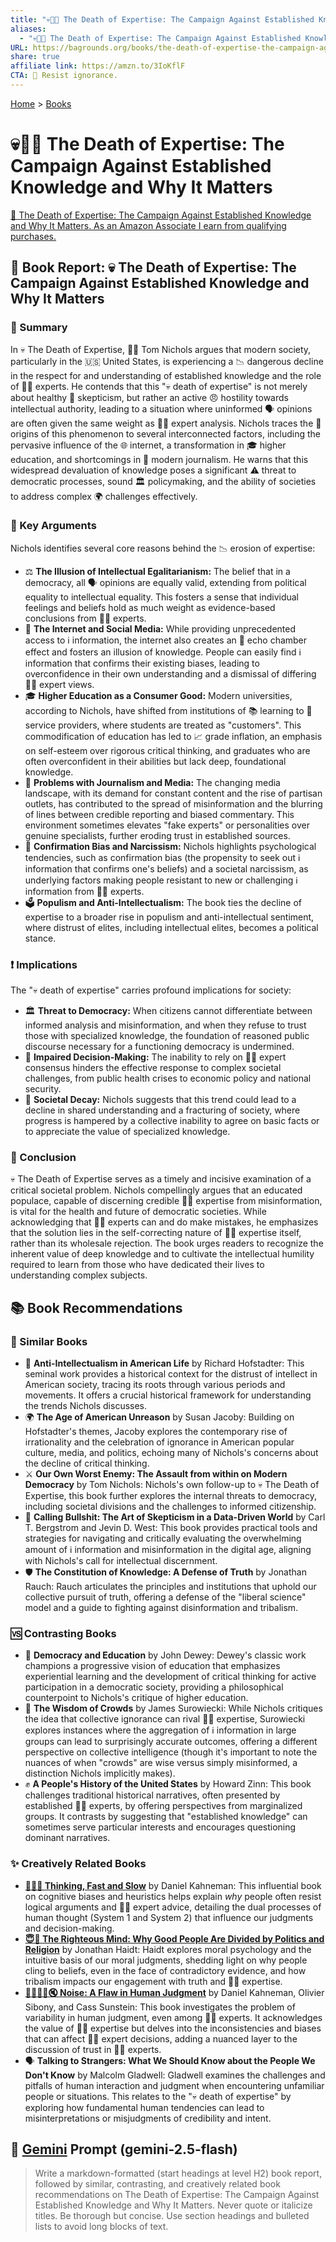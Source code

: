 ```yaml
---
title: "💀👨‍🏫 The Death of Expertise: The Campaign Against Established Knowledge and Why It Matters"
aliases:
  - "💀👨‍🏫 The Death of Expertise: The Campaign Against Established Knowledge and Why It Matters"
URL: https://bagrounds.org/books/the-death-of-expertise-the-campaign-against-established-knowledge-and-why-it-matters
share: true
affiliate link: https://amzn.to/3IoKflF
CTA: 🛑 Resist ignorance.
---
```

[Home](../index.md) > [Books](./index.md)  
# 💀👨‍🏫 The Death of Expertise: The Campaign Against Established Knowledge and Why It Matters  
[🛒 The Death of Expertise: The Campaign Against Established Knowledge and Why It Matters. As an Amazon Associate I earn from qualifying purchases.](https://amzn.to/3IoKflF)  
  
## 📖 Book Report: 💀 The Death of Expertise: The Campaign Against Established Knowledge and Why It Matters  
  
### 📝 Summary  
  
In 💀 The Death of Expertise, 👨‍🏫 Tom Nichols argues that modern society, particularly in the 🇺🇸 United States, is experiencing a 📉 dangerous decline in the respect for and understanding of established knowledge and the role of 👨‍🏫 experts. He contends that this "💀 death of expertise" is not merely about healthy 🤔 skepticism, but rather an active 😠 hostility towards intellectual authority, leading to a situation where uninformed 🗣️ opinions are often given the same weight as 👨‍🏫 expert analysis. Nichols traces the 📍 origins of this phenomenon to several interconnected factors, including the pervasive influence of the 🌐 internet, a transformation in 🎓 higher education, and shortcomings in 📰 modern journalism. He warns that this widespread devaluation of knowledge poses a significant ⚠️ threat to democratic processes, sound 🏛️ policymaking, and the ability of societies to address complex 🌍 challenges effectively.  
  
### 🔑 Key Arguments  
  
Nichols identifies several core reasons behind the 📉 erosion of expertise:  
  
* ⚖️ **The Illusion of Intellectual Egalitarianism:** The belief that in a democracy, all 🗣️ opinions are equally valid, extending from political equality to intellectual equality. This fosters a sense that individual feelings and beliefs hold as much weight as evidence-based conclusions from 👨‍🏫 experts.  
* 📱 **The Internet and Social Media:** While providing unprecedented access to ℹ️ information, the internet also creates an 📢 echo chamber effect and fosters an illusion of knowledge. People can easily find ℹ️ information that confirms their existing biases, leading to overconfidence in their own understanding and a dismissal of differing 👨‍🏫 expert views.  
* 🎓 **Higher Education as a Consumer Good:** Modern universities, according to Nichols, have shifted from institutions of 📚 learning to 🏢 service providers, where students are treated as "customers". This commodification of education has led to 📈 grade inflation, an emphasis on self-esteem over rigorous critical thinking, and graduates who are often overconfident in their abilities but lack deep, foundational knowledge.  
* 📰 **Problems with Journalism and Media:** The changing media landscape, with its demand for constant content and the rise of partisan outlets, has contributed to the spread of misinformation and the blurring of lines between credible reporting and biased commentary. This environment sometimes elevates "fake experts" or personalities over genuine specialists, further eroding trust in established sources.  
* 🧠 **Confirmation Bias and Narcissism:** Nichols highlights psychological tendencies, such as confirmation bias (the propensity to seek out ℹ️ information that confirms one's beliefs) and a societal narcissism, as underlying factors making people resistant to new or challenging ℹ️ information from 👨‍🏫 experts.  
* 🗳️ **Populism and Anti-Intellectualism:** The book ties the decline of expertise to a broader rise in populism and anti-intellectual sentiment, where distrust of elites, including intellectual elites, becomes a political stance.  
  
### ❗ Implications  
  
The "💀 death of expertise" carries profound implications for society:  
  
* 🏛️ **Threat to Democracy:** When citizens cannot differentiate between informed analysis and misinformation, and when they refuse to trust those with specialized knowledge, the foundation of reasoned public discourse necessary for a functioning democracy is undermined.  
* 🤔 **Impaired Decision-Making:** The inability to rely on 👨‍🏫 expert consensus hinders the effective response to complex societal challenges, from public health crises to economic policy and national security.  
* 🥀 **Societal Decay:** Nichols suggests that this trend could lead to a decline in shared understanding and a fracturing of society, where progress is hampered by a collective inability to agree on basic facts or to appreciate the value of specialized knowledge.  
  
### 🎯 Conclusion  
  
💀 The Death of Expertise serves as a timely and incisive examination of a critical societal problem. Nichols compellingly argues that an educated populace, capable of discerning credible 👨‍🏫 expertise from misinformation, is vital for the health and future of democratic societies. While acknowledging that 👨‍🏫 experts can and do make mistakes, he emphasizes that the solution lies in the self-correcting nature of 👨‍🏫 expertise itself, rather than its wholesale rejection. The book urges readers to recognize the inherent value of deep knowledge and to cultivate the intellectual humility required to learn from those who have dedicated their lives to understanding complex subjects.  
  
## 📚 Book Recommendations  
  
### 🤝 Similar Books  
  
* 📜 **Anti-Intellectualism in American Life** by Richard Hofstadter: This seminal work provides a historical context for the distrust of intellect in American society, tracing its roots through various periods and movements. It offers a crucial historical framework for understanding the trends Nichols discusses.  
* 🌍 **The Age of American Unreason** by Susan Jacoby: Building on Hofstadter's themes, Jacoby explores the contemporary rise of irrationality and the celebration of ignorance in American popular culture, media, and politics, echoing many of Nichols's concerns about the decline of critical thinking.  
* ⚔️ **Our Own Worst Enemy: The Assault from within on Modern Democracy** by Tom Nichols: Nichols's own follow-up to 💀 The Death of Expertise, this book further explores the internal threats to democracy, including societal divisions and the challenges to informed citizenship.  
* 🔎 **Calling Bullshit: The Art of Skepticism in a Data-Driven World** by Carl T. Bergstrom and Jevin D. West: This book provides practical tools and strategies for navigating and critically evaluating the overwhelming amount of ℹ️ information and misinformation in the digital age, aligning with Nichols's call for intellectual discernment.  
* 🛡️ **The Constitution of Knowledge: A Defense of Truth** by Jonathan Rauch: Rauch articulates the principles and institutions that uphold our collective pursuit of truth, offering a defense of the "liberal science" model and a guide to fighting against disinformation and tribalism.  
  
### 🆚 Contrasting Books  
  
* 🏫 **Democracy and Education** by John Dewey: Dewey's classic work champions a progressive vision of education that emphasizes experiential learning and the development of critical thinking for active participation in a democratic society, providing a philosophical counterpoint to Nichols's critique of higher education.  
* 🧠 **The Wisdom of Crowds** by James Surowiecki: While Nichols critiques the idea that collective ignorance can rival 👨‍🏫 expertise, Surowiecki explores instances where the aggregation of ℹ️ information in large groups can lead to surprisingly accurate outcomes, offering a different perspective on collective intelligence (though it's important to note the nuances of when "crowds" are wise versus simply misinformed, a distinction Nichols implicitly makes).  
* ✊ **A People's History of the United States** by Howard Zinn: This book challenges traditional historical narratives, often presented by established 👨‍🏫 experts, by offering perspectives from marginalized groups. It contrasts by suggesting that "established knowledge" can sometimes serve particular interests and encourages questioning dominant narratives.  
  
### ✨ Creatively Related Books  
  
* **[🤔🐇🐢 Thinking, Fast and Slow](./thinking-fast-and-slow.md)** by Daniel Kahneman: This influential book on cognitive biases and heuristics helps explain *why* people often resist logical arguments and 👨‍🏫 expert advice, detailing the dual processes of human thought (System 1 and System 2) that influence our judgments and decision-making.  
* **[😇🧠 The Righteous Mind: Why Good People Are Divided by Politics and Religion](./the-righteous-mind.md)** by Jonathan Haidt: Haidt explores moral psychology and the intuitive basis of our moral judgments, shedding light on why people cling to beliefs, even in the face of contradictory evidence, and how tribalism impacts our engagement with truth and 👨‍🏫 expertise.  
* **[🙉📢😵‍💫🔇 Noise: A Flaw in Human Judgment](./noise.md)** by Daniel Kahneman, Olivier Sibony, and Cass Sunstein: This book investigates the problem of variability in human judgment, even among 👨‍🏫 experts. It acknowledges the value of 👨‍🏫 expertise but delves into the inconsistencies and biases that can affect 👨‍🏫 expert decisions, adding a nuanced layer to the discussion of trust in 👨‍🏫 experts.  
* 🗣️ **Talking to Strangers: What We Should Know about the People We Don't Know** by Malcolm Gladwell: Gladwell examines the challenges and pitfalls of human interaction and judgment when encountering unfamiliar people or situations. This relates to the "💀 death of expertise" by exploring how fundamental human tendencies can lead to misinterpretations or misjudgments of credibility and intent.  
  
## 💬 [Gemini](https://gemini.google.com) Prompt (gemini-2.5-flash)  
> Write a markdown-formatted (start headings at level H2) book report, followed by similar, contrasting, and creatively related book recommendations on The Death of Expertise: The Campaign Against Established Knowledge and Why It Matters. Never quote or italicize titles. Be thorough but concise. Use section headings and bulleted lists to avoid long blocks of text.